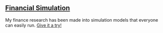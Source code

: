 ## **[Financial Simulation](https://SimSim.Run)**

My finance research has been made into simulation models that everyone can easily run. [Give it a try!](https://SimSim.Run)
